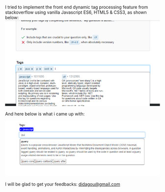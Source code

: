 I tried to implement the front end dynamic tag processing feature from stackoverflow using vanilla Javascript ES6, HTML5 & CSS3, as shown below:
![](images/stackoverflow.png)

And here below is what i came up with:

![](images/screenshot.png)

I will be glad to get your feedbacks: didagou@gmail.com